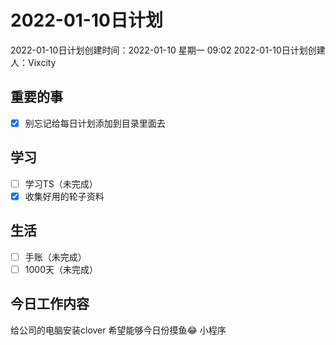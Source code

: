 # 2022-01-10日计划

2022-01-10日计划创建时间：2022-01-10 星期一  09:02
2022-01-10日计划创建人：Vixcity

## 重要的事
- [x] 别忘记给每日计划添加到目录里面去

## 学习
- [ ] 学习TS（未完成）
- [x] 收集好用的轮子资料

## 生活
- [ ] 手账（未完成）
- [ ] 1000天（未完成）

## 今日工作内容
给公司的电脑安装clover
希望能够今日份摸鱼😂
小程序